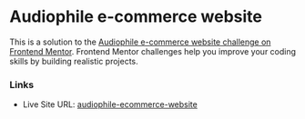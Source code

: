 # Audiophile e-commerce website

This is a solution to the [Audiophile e-commerce website challenge on Frontend Mentor](https://www.frontendmentor.io/challenges/audiophile-ecommerce-website-C8cuSd_wx). Frontend Mentor challenges help you improve your coding skills by building realistic projects.

### Links

<!-- - Solution URL: [Add solution URL here](https://your-solution-url.com) -->

- Live Site URL: [audiophile-ecommerce-website](https://audiophile-ecommerce-website-blue.vercel.app/)
